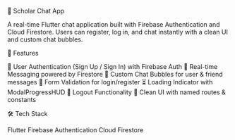 📱 Scholar Chat App

A real-time Flutter chat application built with Firebase Authentication and Cloud Firestore.
Users can register, log in, and chat instantly with a clean UI and custom chat bubbles.

🚀 Features

🔐 User Authentication (Sign Up / Sign In) with Firebase Auth
💬 Real-time Messaging powered by Firestore
📩 Custom Chat Bubbles for user & friend messages
📱 Form Validation for login/register
⏳ Loading Indicator with ModalProgressHUD
🚪 Logout Functionality
🎨 Clean UI with named routes & constants

🛠️ Tech Stack

Flutter
Firebase Authentication
Cloud Firestore

